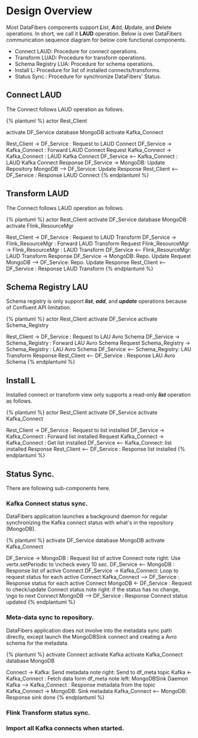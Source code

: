 # Design Overview
Most DataFibers components support ***L***ist, ***A***dd, ***U***pdate, and ***D***elete operations. In short, we call it **LAUD** operation. Below is over DataFibers communication sequence diagram for below core functional components.

* Connect LAUD: Procedure for connect operations.
* Transform LUAD: Procedure for transform operations.
* Schema Registry LUA: Procedure for schema operations. 
* Install L: Procedure for list of installed connects/transforms.
* Status Sync.: Procedure for synchronize DataFibers' Status.

## Connect LAUD
The Connect follows LAUD operation as follows.

{% plantuml %}
actor Rest_Client

activate DF_Service
database MongoDB
activate Kafka_Connect

Rest_Client -> DF_Service : Request to LAUD Connect
DF_Service -> Kafka_Connect : Forward LAUD Connect Request
Kafka_Connect -> Kafka_Connect : LAUD Kafka Connect
DF_Service <-- Kafka_Connect : LAUD Kafka Connect Response
DF_Service  -> MongoDB: Update Repository
MongoDB --> DF_Service: Update Response
Rest_Client <-- DF_Service : Response LAUD Connect
{% endplantuml %}

## Transform LAUD
The Connect follows LAUD operation as follows.

{% plantuml %}
actor Rest_Client
activate DF_Service
database MongoDB
activate Flink_ResourceMgr

Rest_Client -> DF_Service : Request to LAUD Transform
DF_Service -> Flink_ResourceMgr : Forward LAUD Transform Request
Flink_ResourceMgr -> Flink_ResourceMgr : LAUD Transform
DF_Service <-- Flink_ResourceMgr: LAUD Transform Response
DF_Service  -> MongoDB: Repo. Update Request
MongoDB --> DF_Service: Repo. Update Response
Rest_Client <-- DF_Service : Response LAUD Transform
{% endplantuml %}

## Schema Registry LAU
Schema registry is only support ***list***, ***add***, and ***update*** operations because of Confluent API limitation.

{% plantuml %}
actor Rest_Client
activate DF_Service
activate Schema_Registry

Rest_Client -> DF_Service : Request to LAU Avro Schema 
DF_Service -> Schema_Registry : Forward LAU Avro Schema Request
Schema_Registry -> Schema_Registry : LAU Avro Schema
DF_Service <-- Schema_Registry: LAU Transform Response
Rest_Client <-- DF_Service : Response LAU Avro Schema
{% endplantuml %}

## Install L
Installed connect or transform view only supports a read-only ***list*** operation as follows.

{% plantuml %}
actor Rest_Client
activate DF_Service
activate Kafka_Connect

Rest_Client -> DF_Service : Request to list installed 
DF_Service -> Kafka_Connect : Forward list installed  Request
Kafka_Connect -> Kafka_Connect : Get list installed 
DF_Service <-- Kafka_Connect: list installed Response
Rest_Client <-- DF_Service : Response list installed 
{% endplantuml %}

## Status Sync.
There are following sub-components here.

### Kafka Connect status sync.
DataFibers application launches a background daemon for regular synchronizing the Kafka connect status with what's in the repository (MongoDB).

{% plantuml %}
activate DF_Service
database MongoDB
activate Kafka_Connect

DF_Service -> MongoDB : Request list of active Connect
note right: Use vertx.setPeriodic to \ncheck every 10 sec.
DF_Service <-- MongoDB : Response list of active Connect
DF_Service -> Kafka_Connect: Loop to request status for each active Connect
Kafka_Connect --> DF_Service : Response status for each active Connect
MongoDB <- DF_Service : Request to check/update Connect status
note right: if the status has no change, \ngo to next Connect
MongoDB --> DF_Service : Response Connect status updated
{% endplantuml %}

### Meta-data sync to repository.
DataFibers application does not involve into the metadata sync path directly, except launch the MongoDBSink connect and creating a Avro schema for the metadata.

{% plantuml %}
activate Connect
activate Kafka
activate Kafka_Connect
database MongoDB

Connect -> Kafka: Send metadata
note right: Send to df_meta topic
Kafka <- Kafka_Connect : Fetch data form df_meta
note left: MongoDBSink Daemon
Kafka --> Kafka_Connect : Response metadata from the topic
Kafka_Connect -> MongoDB: Sink metadata
Kafka_Connect <-- MongoDB: Response sink done
{% endplantuml %}


### Flink Transform status sync.
### Import all Kafka connects when started.



